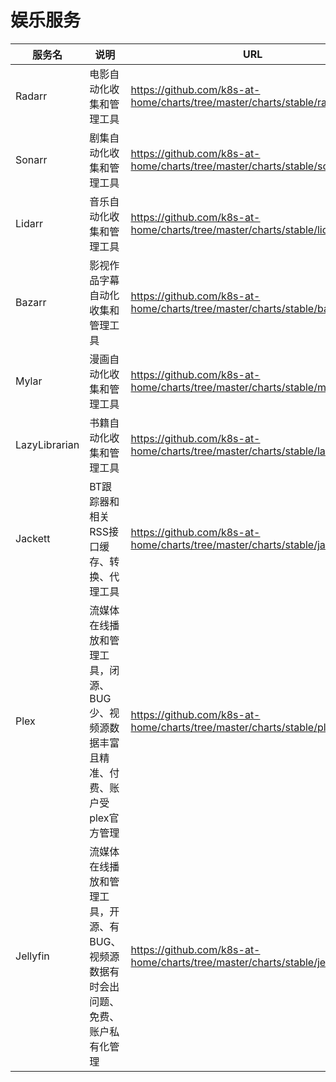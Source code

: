 # 娱乐服务

| 服务名 | 说明 | URL |
| ------------- | ---- | ------------------------------------------------------------ |
| Radarr | 电影自动化收集和管理工具 | https://github.com/k8s-at-home/charts/tree/master/charts/stable/radarr |
| Sonarr | 剧集自动化收集和管理工具 | https://github.com/k8s-at-home/charts/tree/master/charts/stable/sonarr |
| Lidarr | 音乐自动化收集和管理工具 | https://github.com/k8s-at-home/charts/tree/master/charts/stable/lidarr |
| Bazarr | 影视作品字幕自动化收集和管理工具 | https://github.com/k8s-at-home/charts/tree/master/charts/stable/bazarr |
| Mylar  | 漫画自动化收集和管理工具 | https://github.com/k8s-at-home/charts/tree/master/charts/stable/mylar |
| LazyLibrarian | 书籍自动化收集和管理工具 | https://github.com/k8s-at-home/charts/tree/master/charts/stable/lazylibrarian |
| Jackett | BT跟踪器和相关RSS接口缓存、转换、代理工具 | https://github.com/k8s-at-home/charts/tree/master/charts/stable/jackett |
| Plex | 流媒体在线播放和管理工具，闭源、BUG少、视频源数据丰富且精准、付费、账户受plex官方管理 | https://github.com/k8s-at-home/charts/tree/master/charts/stable/plex |
| Jellyfin | 流媒体在线播放和管理工具，开源、有BUG、视频源数据有时会出问题、免费、账户私有化管理 | https://github.com/k8s-at-home/charts/tree/master/charts/stable/jellyfin |
